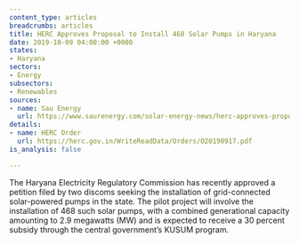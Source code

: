 ```yaml
---
content_type: articles
breadcrumbs: articles
title: HERC Approves Proposal to Install 468 Solar Pumps in Haryana
date: 2019-10-09 04:00:00 +0000
states:
- Haryana
sectors:
- Energy
subsectors:
- Renewables
sources:
- name: Sau Energy
  url: https://www.saurenergy.com/solar-energy-news/herc-approves-proposal-install-468-solar-pumps-haryana
details:
- name: HERC Order
  url: https://herc.gov.in/WriteReadData/Orders/O20190917.pdf
is_analysis: false

---
```

The Haryana Electricity Regulatory Commission has recently approved a petition filed by two discoms seeking the installation of grid-connected solar-powered pumps in the state. The pilot project will involve the installation of 468 such solar pumps, with a combined generational capacity amounting to 2.9 megawatts (MW) and is expected to receive a 30 percent subsidy through the central government’s KUSUM program.
